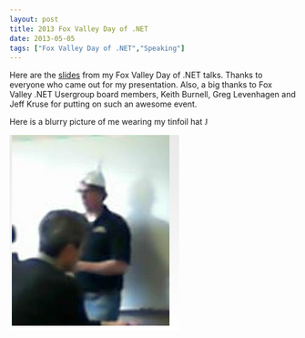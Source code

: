 ```yaml
---
layout: post
title: 2013 Fox Valley Day of .NET
date: 2013-05-05
tags: ["Fox Valley Day of .NET","Speaking"]
---
```


Here are the [slides](Day-of-NEt-2013.pptx) from my Fox Valley Day of .NET talks. Thanks to everyone who came out for my presentation. Also, a big thanks to Fox Valley .NET Usergroup board members, Keith Burnell, Greg Levenhagen and Jeff Kruse for putting on such an awesome event.

Here is a blurry picture of me wearing my tinfoil hat <span style="font-family:Wingdings">J</span>

![](050513_1524_2013FoxVall1.png)